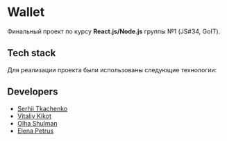 # Wallet

Финальный проект по курсу **React.js/Node.js** группы №1 (JS#34, GoIT).

## Tech stack

Для реализации проекта были использованы следующие технологии:

## Developers

- [Serhii Tkachenko](https://www.linkedin.com/in/serhii-tkachenko-28075821b/)
- [Vitaliy Kikot](https://www.linkedin.com/in/vitaliy-kikot-241618211/)
- [Olha Shulman](https://www.linkedin.com/in/olga-shulman-48384a173/)
- [Elena Petrus](https://www.linkedin.com/in/elena-petrus-bb9038212/)
